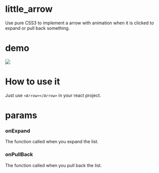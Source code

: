 # little_arrow
Use pure CSS3 to implement a arrow with animation when it is clicked to expand or pull back something.

# demo
![](https://github.com/LeoEatle/little_arrow/tree/master/gif/arrow.gif)

# How to use it
Just use `<Arrow></Arrow>` in your react project.

# params

### onExpand
The function called when you expand the list.

### onPullBack
The function called when you pull back the list.